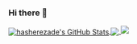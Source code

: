 ### Hi there 👋

<!--
**Ar-Seven/Ar-Seven** is a ✨ _special_ ✨ repository because its `README.md` (this file) appears on your GitHub profile.

Here are some ideas to get you started:

- 🔭 I’m currently working on ...
- 🌱 I’m currently learning ...
- 👯 I’m looking to collaborate on ...
- 🤔 I’m looking for help with ...
- 💬 Ask me about ...
- 📫 How to reach me: ...
- 😄 Pronouns: ...
- ⚡ Fun fact: ...
-->
<a href="https://hasherezade.net">
  <img align="center" src="https://github-readme-stats.vercel.app/api?username=Ar-Seven&show_icons=true&line_height=33&count_private=true&theme=radical" alt="hasherezade's GitHub Stats" />
</a>

<a href="https://hasherezade.net">
  <img align="center" src="https://github-readme-stats.vercel.app/api/top-langs/?username=Ar-Seven&&hide=cmake&langs_count=4&line_height=35&theme=radical" />
</a>

<a href="https://hasherezade.net">
  <img src="https://github-readme-streak-stats.herokuapp.com/?user=Ar-Seven&theme=radical" />
</a>
<br/>



